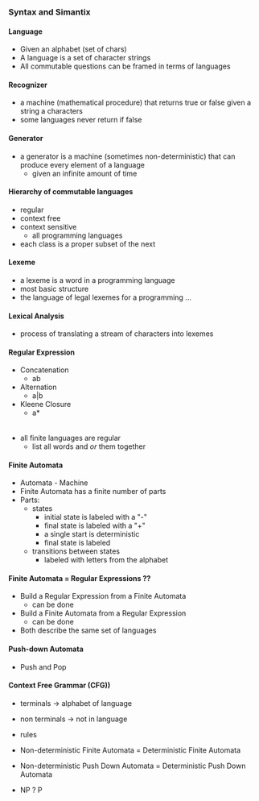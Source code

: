 ### Syntax and Simantix

#### Language
* Given an alphabet (set of chars)
* A language is a set of character strings
* All commutable questions can be framed in terms of languages

#### Recognizer
* a machine (mathematical procedure) that returns true or false given a string a characters
* some languages never return if false

#### Generator
* a generator is a machine (sometimes non-deterministic) that can produce every element of a language
  * given an infinite amount of time

#### Hierarchy of commutable languages
* regular
* context free
* context sensitive
  * all programming languages
* each class is a proper subset of the next

#### Lexeme
* a lexeme is a word in a programming language
* most basic structure
* the language of legal lexemes for a programming ...

#### Lexical Analysis
* process of translating a stream of characters into lexemes

#### Regular Expression
* Concatenation
  * ab
* Alternation
  * a|b
* Kleene Closure
  * a\*
######
* all finite languages are regular
  * list all words and *or* them together

#### Finite Automata
* Automata - Machine
* Finite Automata has a finite number of parts
* Parts:
  * states
    * initial state is labeled with a "-"
    * final state is labeled with a "+"
    * a single start is deterministic
    * final state is labeled
  * transitions between states
    * labeled with letters from the alphabet

#### Finite Automata = Regular Expressions ??
* Build a Regular Expression from a Finite Automata
  * can be done
* Build a Finite Automata from a Regular Expression
  * can be done
* Both describe the same set of languages

#### Push-down Automata
* Push and Pop

#### Context Free Grammar (CFG))
* terminals -> alphabet of language
* non terminals -> not in language
* rules


* Non-deterministic Finite Automata = Deterministic Finite Automata
* Non-deterministic Push Down Automata = Deterministic Push Down Automata
* NP ? P
